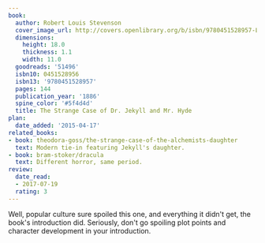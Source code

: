 ```yaml
---
book:
  author: Robert Louis Stevenson
  cover_image_url: http://covers.openlibrary.org/b/isbn/9780451528957-L.jpg
  dimensions:
    height: 18.0
    thickness: 1.1
    width: 11.0
  goodreads: '51496'
  isbn10: 0451528956
  isbn13: '9780451528957'
  pages: 144
  publication_year: '1886'
  spine_color: '#5f4d4d'
  title: The Strange Case of Dr. Jekyll and Mr. Hyde
plan:
  date_added: '2015-04-17'
related_books:
- book: theodora-goss/the-strange-case-of-the-alchemists-daughter
  text: Modern tie-in featuring Jekyll's daughter.
- book: bram-stoker/dracula
  text: Different horror, same period.
review:
  date_read:
  - 2017-07-19
  rating: 3
---
```


Well, popular culture sure spoiled this one, and everything it didn't get, the book's introduction did. Seriously, don't
go spoiling plot points and character development in your introduction.
